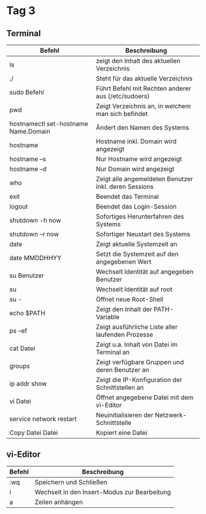 # Tag 3

## Terminal

|Befehl|Beschreibung|
|-|-|
|ls|zeigt den Inhalt des aktuellen Verzeichnis|
|./|Steht für das aktuelle Verzeichnis|
|sudo Befehl|Führt Befehl mit Rechten anderer aus (/etc/sudoers)|
|pwd|Zeigt Verzeichnis an, in welchem man sich befindet|
|hostnamectl set-hostname Name.Domain |Ändert den Namen des Systems|
|hostname|Hostname inkl. Domain wird angezeigt|
|hostname –s|Nur Hostname wird angezeigt|
|hostname –d |Nur Domain wird angezeigt|
|who|Zeigt alle angemeldeten Benutzer inkl. deren Sessions|
|exit|Beendet das Terminal|
|logout|Beendet das Login-Session|
|shutdown -h now|Sofortiges Herunterfahren des Systems|
|shutdown –r now|Sofortiger Neustart des Systems|
|date|Zeigt aktuelle Systemzeit an|https://github.com/k1n1mod/Linux/tree/main/Linux_Kurs/Befehlslisten
|date MMDDHHYY|Setzt die Systemzeit auf den angegebenen Wert|
|su Benutzer|Wechselt Identität auf angegeben Benutzer|
|su |Wechselt Identität auf root|
|su - |Öffnet neue Root-Shell|
|echo $PATH |Zeigt den Inhalt der PATH-Variable|
|ps –ef|Zeigt ausführliche Liste aller laufenden Prozesse|
|cat Datei |Zeigt u.a. Inhalt von Datei im Terminal an|
|groups|Zeigt verfügbare Gruppen und deren Benutzer an|
|ip addr show|Zeigt die IP-Konfiguration der Schnittstellen an|
|vi Datei|Öffnet angegebene Datei mit dem vi-Editor|
|service network restart |Neuinitialisieren der Netzwerk-Schnittstelle|
|Copy Datei Datei|Kopiert eine Datei|

## vi-Editor

|Befehl|Beschreibung|
|-|-|
|:wq|Speichern und Schließen|
|i|Wechselt in den Insert-Modus zur Bearbeitung|
|a|Zeilen anhängen|